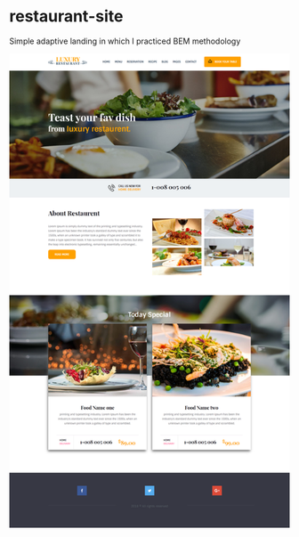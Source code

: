 # restaurant-site

Simple adaptive landing in which I practiced BEM methodology

![](Luxury%20Restaurant.png)
